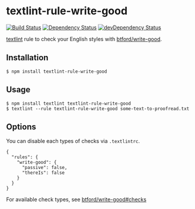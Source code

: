 # textlint-rule-write-good

[![Build Status](https://travis-ci.org/nodaguti/textlint-rule-write-good.svg?branch=master)](https://travis-ci.org/nodaguti/textlint-rule-write-good)
[![Dependency Status](https://david-dm.org/nodaguti/textlint-rule-write-good.svg)](https://david-dm.org/nodaguti/textlint-rule-write-good)
[![devDependency Status](https://david-dm.org/nodaguti/textlint-rule-write-good/dev-status.svg)](https://david-dm.org/nodaguti/textlint-rule-write-good#info=devDependencies)

[textlint](https://github.com/textlint/textlint) rule
to check your English styles with [btford/write-good](https://github.com/btford/write-good).

## Installation
```
$ npm install textlint-rule-write-good
```

## Usage
```
$ npm install textlint textlint-rule-write-good
$ textlint --rule textlint-rule-write-good some-text-to-proofread.txt
```

## Options
You can disable each types of checks via `.textlintrc`.

```
{
  "rules": {
    "write-good": {
      "passive": false,
      "thereIs": false
    }
  }
}
```

For available check types, see [btford/write-good#checks](https://github.com/btford/write-good#checks)
